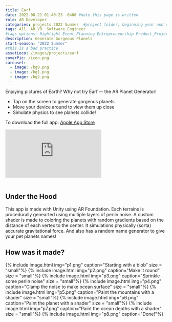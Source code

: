 ```yaml
---
title: Earf
date: 2022-08-21 01:40:23 -0400 #date this page is written
role: AR Developer 
categories: projects 2022 Summer  #project folder, beginning year and season
tags: All  AR_VR  Software_Engineer
#tags options: Highlight Event_Planning Entrepreneurship Product_Project_Management Game_Design Marketing Negotiation  Web_Design
description: Generate Gorgeous Planets 
start-season: "2022 Summer"
#this is a bad practice
assetLoco: /images/projects/earf
coverPic: /icon.png
carousel:
  - image: /bg0.png
  - image: /bg1.png
  - image: /bg2.png
---
```


Enjoying pictures of Earth? Why not try Earf -- the AR Planet Generator!

- Tap on the screen to generate gorgeous planets
- Move your device around to view them up close
- Simulate physics to see planets collide!


To download the full app: [Apple App Store](https://apps.apple.com/us/app/earf-ar-planets/id1641207075)

<div class="iframe-container"><iframe src="https://www.youtube.com/embed/UuTJdkB-cac" frameborder="0" allow="accelerometer; autoplay; encrypted-media; gyroscope; picture-in-picture" allowfullscreen></iframe></div><br>

## Under the Hood 

This app is made with Unity using AR Foundation. Each terrains is procedurally genearted using multiple layers of perlin noise. A custom shader is made to coloring the planets with random gradients based on the distance of each vertex to the center. It simulations physically (sorta) accurate gravitational force. And also has a random name generator to give your pet planets names!

## How was it made?

{% include image.html img="p1.png" caption="Starting with a blob" size = "small"%}
{% include image.html img="p2.png" caption="Make it round" size = "small"%}
{% include image.html img="p3.png" caption="Sprinkle some perlin noise" size = "small"%}
{% include image.html img="p4.png" caption="Clamp the noise to make ocean surface" size = "small"%}
{% include image.html img="p5.png" caption="Paint the mountains with a shader" size = "small"%}
{% include image.html img="p6.png" caption="Paint the planet with a shader" size = "small"%}
{% include image.html img="p7.png" caption="Paint the ocean depths with a shader" size = "small"%}
{% include image.html img="p8.png" caption="Done!"%}